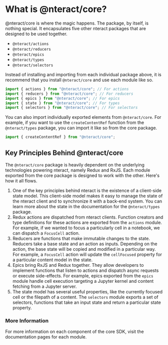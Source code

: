 # What is @nteract/core?

@nteract/core is where the magic happens. The package, by itself, is nothing special. It encapsulates five other nteract packages that are designed to be used together.

- `@nteract/actions`
- `@nteract/reducers`
- `@nteract/epics`
- `@nteract/types`
- `@nteract/selectors`

Instead of installing and importing from each individual package above, it is recommend that you install `@nteract/core` and use each module like so.

```js
import { actions } from "@nteract/core"; // For actions
import { reducers } from "@nteract/core"; // For reducers
import { epics } from "@nteract/core"; // For epics
import { state } from "@nteract/core"; // For types
import { selectors } from "@nteract/core"; // For selectors
```

You can also import individually exported elements from `@nteract/core`. For example, if you want to use the `createContentRef` function from the `@nteract/types` package, you can import it like so from the core package.

```js
import { createContentRef } from "@nteract/core";
```

## Key Principles Behind @nteract/core

The `@nteract/core` package is heavily dependent on the underlying technologies powering nteract, namely Redux and RxJS. Each module exported from the core package is designed to work with the other. Here's how it all flows.

1. One of the key principles behind nteract is the existence of a client-side state model. This client-side model makes it easy to manage the state of the nteract client and to synchronize it with a back-end system. You can learn more about the state in the documentation for the `@nteract/types` package.
2. Redux actions are dispatched from nteract clients. Function creators and type definitions for these actions are exported from the `actions` module. For example, if we wanted to focus a particularly cell in a notebook, we can dispatch a `FocusCell` action.
3. Reducers are functions that make immutable changes to the state. Reducers take a base state and an action as inputs. Depending on the action, the base state will be copied and modified in a particular way. For example, a `FocusCell` action will update the `cellFocused` property for a particular content model in the state.
4. Epics bring RxJS and Redux together. They allow developers to implement functions that listen to actions and dispatch async requests or execute side-effects. For example, epics exported from the `epics` module handle cell execution targeting a Jupyter kernel and content fetching from a Jupyter server.
5. The state model has several useful properties, like the currently focused cell or the filepath of a content. The `selectors` module exports a set of selectors, functions that take an input state and return a particular state property.

### More Information

For more information on each component of the core SDK, visit the documentation pages for each module.
